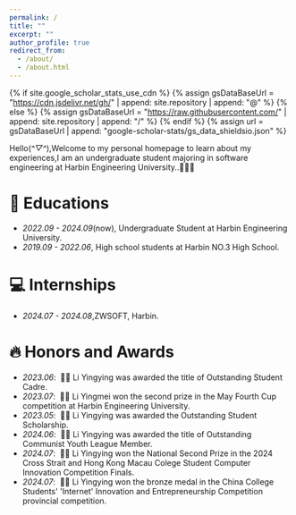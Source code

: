 ```yaml
---
permalink: /
title: ""
excerpt: ""
author_profile: true
redirect_from: 
  - /about/
  - /about.html
---
```

{% if site.google_scholar_stats_use_cdn %}
{% assign gsDataBaseUrl = "https://cdn.jsdelivr.net/gh/" | append: site.repository | append: "@" %}
{% else %}
{% assign gsDataBaseUrl = "https://raw.githubusercontent.com/" | append: site.repository | append: "/" %}
{% endif %}
{% assign url = gsDataBaseUrl | append: "google-scholar-stats/gs_data_shieldsio.json" %}

<span class='anchor' id='about-me'></span>

Hello(*^▽^*),Welcome to my personal homepage to learn about my experiences,I am an undergraduate student majoring in software engineering at Harbin Engineering University..🥇🥇🥇

# 📖 Educations

- *2022.09 - 2024.09*(now), Undergraduate Student at Harbin Engineering University.
- *2019.09 - 2022.06*, High school students at Harbin NO.3 High School.

# 💻 Internships

- *2024.07 - 2024.08*,ZWSOFT, Harbin.

# 🔥 Honors and Awards

- *2023.06*: &nbsp;🎉🎉 Li Yingying was awarded the title of Outstanding Student Cadre.
- *2023.07*: &nbsp;🎉🎉 Li Yingmei won the second prize in the May Fourth Cup competition at Harbin Engineering University.
- *2023.05*: &nbsp;🎉🎉 Li Yingying was awarded the Outstanding Student Scholarship.
- *2024.06*: &nbsp;🎉🎉 Li Yingying was awarded the title of Outstanding Communist Youth League Member.
- *2024.07*: &nbsp;🎉🎉 Li Yingying won the National Second Prize in the 2024 Cross Strait and Hong Kong Macau Colege Student Computer Innovation Competition Finals.
- *2024.07*: &nbsp;🎉🎉 Li Yingying won the bronze medal in the China College Students' 'Internet' Innovation and Entrepreneurship Competition provincial competition.
